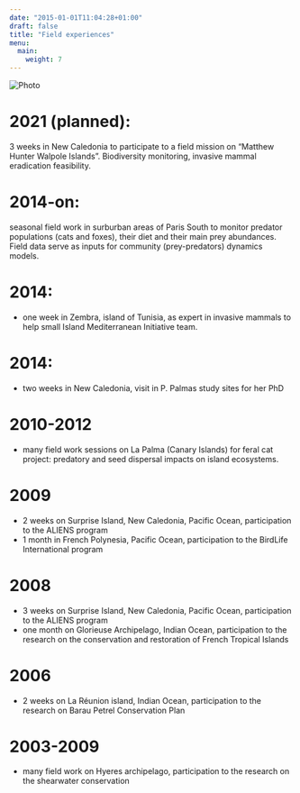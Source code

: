 ```yaml
---
date: "2015-01-01T11:04:28+01:00"
draft: false
title: "Field experiences"
menu:
  main:
    weight: 7
---
```


![Photo](/7.jpg#floatleft)

# 2021 (planned):
3 weeks in New Caledonia to participate to a field mission on “Matthew Hunter Walpole Islands”. Biodiversity monitoring, invasive mammal eradication feasibility.

# 2014-on:
seasonal field work in surburban areas of Paris South to monitor predator populations (cats and foxes), their diet and their main prey abundances. Field data serve as inputs for community (prey-predators) dynamics models.

# 2014:
* one week in Zembra, island of Tunisia, as expert in invasive mammals to help small Island Mediterranean Initiative team.

# 2014:
* two weeks in New Caledonia, visit in P. Palmas study sites for her PhD

# 2010-2012
* many field work sessions on La Palma (Canary Islands) for feral cat project: predatory and seed dispersal impacts on island ecosystems.

# 2009
* 2 weeks on Surprise Island, New Caledonia, Pacific Ocean, participation to the ALIENS program
* 1 month in French Polynesia, Pacific Ocean, participation to the BirdLife International program

# 2008
* 3 weeks on Surprise Island, New Caledonia, Pacific Ocean, participation to the ALIENS program
* one month on Glorieuse Archipelago, Indian Ocean, participation to the research on the conservation and restoration of French Tropical Islands

# 2006
* 2 weeks on La Réunion island, Indian Ocean, participation to the research on Barau Petrel Conservation Plan

# 2003-2009
* many field work on Hyeres archipelago, participation to the research on the shearwater conservation